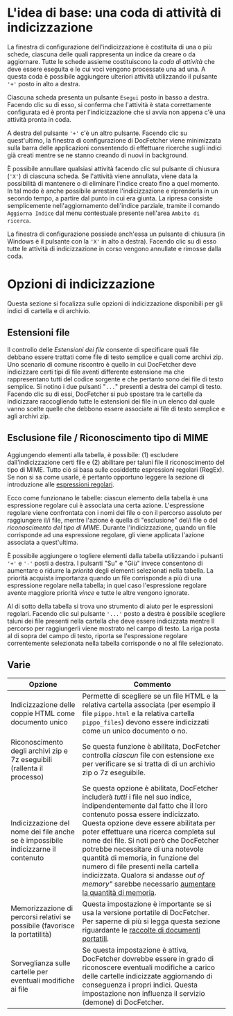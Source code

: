 L'idea di base: una coda di attività di indicizzazione
=====================================
La finestra di configurazione dell'indicizzazione è costituita di una o più schede, ciascuna delle quali rappresenta un indice da creare o da aggiornare. Tutte le schede assieme costituiscono la *coda di attività* che deve essere eseguita e le cui voci vengono processate una ad una. A questa coda è possibile aggiungere ulteriori attività utilizzando il pulsante `'+'` posto in alto a destra.

Ciascuna scheda presenta un pulsante `Esegui` posto in basso a destra. Facendo clic su di esso, si conferma che l'attività è stata correttamente configurata ed è pronta per l'indicizzazione che si avvia non appena c'è una attività pronta in coda.

A destra del pulsante `'+'` c'è un altro pulsante. Facendo clic su quest'ultimo, la finestra di configurazione di DocFetcher viene minimizzata sulla barra delle applicazioni consentendo di effettuare ricerche sugli indici già creati mentre se ne stanno creando di nuovi in background.

È possibile annullare qualsiasi attività facendo clic sul pulsante di chiusura (`'X'`) di ciascuna scheda. Se l'attività viene annullata, viene data la possibilità di mantenere o di eliminare l'indice creato fino a quel momento. In tal modo è anche possibile arrestare l'indicizzazione e riprenderla in un secondo tempo, a partire dal punto in cui era giunta. La ripresa consiste semplicemente nell'aggiornamento dell'indice parziale, tramite il comando `Aggiorna Indice` dal menu contestuale presente nell'area `Ambito di ricerca`.

La finestra di configurazione possiede anch'essa un pulsante di chiusura (in Windows è il pulsante con la `'X'` in alto a destra). Facendo clic su di esso tutte le attività di indicizzazione in corso vengono annullate e rimosse dalla coda.

Opzioni di indicizzazione
================
Questa sezione si focalizza sulle opzioni di indicizzazione disponibili per gli indici di cartella e di archivio.

Estensioni file
---------------
Il controllo delle *Estensioni dei file* consente di specificare quali file debbano essere trattati come file di testo semplice e quali come archivi zip. Uno scenario di comune riscontro è quello in cui DocFetcher deve indicizzare certi tipi di file aventi differente estensione ma che rappresentano tutti del codice sorgente e che pertanto sono dei file di testo semplice. Si notino i due pulsanti "`...`" presenti a destra dei campi di testo. Facendo clic su di essi, DocFetcher si può spostare tra le cartelle da indicizzare raccogliendo tutte le estensioni dei file in un elenco dal quale vanno scelte quelle che debbono essere associate ai file di testo semplice e agli archivi zip.

Esclusione file / Riconoscimento tipo di MIME
--------------------------------
Aggiungendo elementi alla tabella, è possibile: (1) escludere dall'indicizzazione certi file e (2) abilitare per taluni file il riconoscimento del tipo di MIME. Tutto ciò si basa sulle cosiddette espressioni regolari (RegEx). Se non si sa come usarle, è pertanto opportuno leggere la sezione di introduzione alle [espressioni regolari](Regular_Expressions.html).

Ecco come funzionano le tabelle: ciascun elemento della tabella è una espressione regolare cui è associata una certa azione. L'espressione regolare viene confrontata con i nomi dei file o con il percorso assoluto per raggiungere il/i file, mentre l'azione è quella di "esclusione" del/i file o del *riconoscimento del tipo di MIME*. Durante l'indicizzazione, quando un file corrisponde ad una espressione regolare, gli viene applicata l'azione associata a quest'ultima.

È possibile aggiungere o togliere elementi dalla tabella utilizzando i pulsanti `'+'` e `'-'` posti a destra. I pulsanti "Su" e "Giù" invece consentono di aumentare o ridurre la *priorità* degli elementi selezionati nella tabella. La priorità acquista importanza quando un file corrisponde a più di una espressione regolare nella tabella; in quel caso l'espressione regolare avente maggiore priorità *vince* e tutte le altre vengono ignorate.

Al di sotto della tabella si trova uno strumento di aiuto per le espressioni regolari. Facendo clic sul pulsante `'...'` posto a destra è possibile scegliere taluni dei file presenti nella cartella che deve essere indicizzata mentre ll percorso per raggiungerli viene mostrato nel campo di testo. La riga posta al di sopra del campo di testo, riporta se l'espressione regolare correntemente selezionata nella tabella corrisponde o no al file selezionato.

Varie
--------------------------------
Opzione | Commento
-------|--------
Indicizzazione delle coppie HTML come documento unico | Permette di scegliere se un file HTML e la relativa cartella associata (per esempio il file `pippo.html` e la relativa cartella `pippo_files`) devono essere indicizzati come un unico documento o no.
Riconoscimento degli archivi zip e 7z eseguibili (rallenta il processo) | Se questa funzione è abilitata, DocFetcher controlla *ciascun* file con estensione `exe` per verificare se si tratta di di un archivio zip o 7z eseguibile.
Indicizzazione del nome dei file anche se è impossibile indicizzarne il contenuto | Se questa opzione è abilitata, DocFetcher includerà *tutti* i file nel suo indice, indipendentemente dal fatto che il loro contenuto possa essere indicizzato. Questa opzione deve essere abilitata per poter effettuare una ricerca completa sul nome dei file. Si noti però che DocFetcher potrebbe necessitare di una notevole quantità di memoria, in funzione del numero di file presenti nella cartella indicizzata. Qualora si andasse *out of memory"* sarebbe necessario [aumentare la quantità di memoria](Memory_Limit.html).
Memorizzazione di percorsi relativi se possibile (favorisce la portatilità) | Questa impostazione è importante se si usa la versione portatile di DocFetcher. Per saperne di più si legga questa sezione riguardante le [raccolte di documenti portatili](Portable_Repositories.html).
Sorveglianza sulle cartelle per eventuali modifiche ai file | Se questa impostazione è attiva, DocFetcher dovrebbe essere in grado di riconoscere eventuali modifiche a carico delle cartelle indicizzate aggiornando di conseguenza i propri indici. Questa impostazione non influenza il servizio (demone) di DocFetcher.